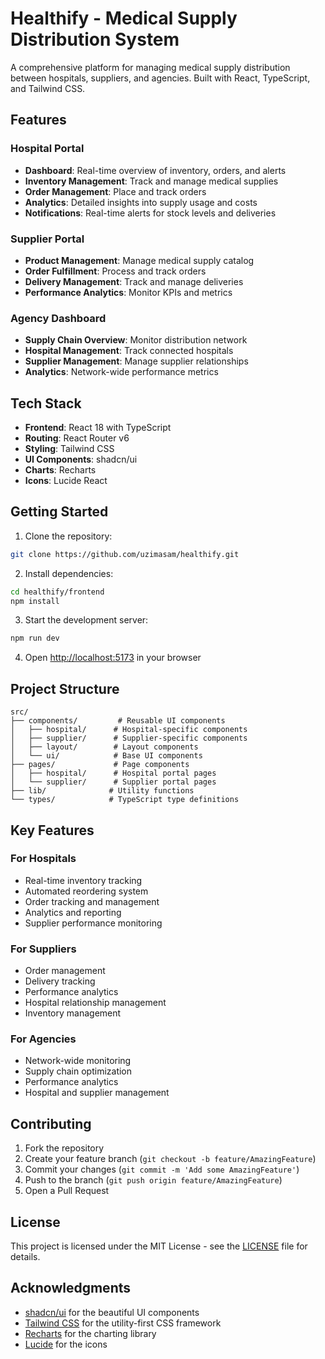 # Healthify - Medical Supply Distribution System

A comprehensive platform for managing medical supply distribution between hospitals, suppliers, and agencies. Built with React, TypeScript, and Tailwind CSS.

## Features

### Hospital Portal

- **Dashboard**: Real-time overview of inventory, orders, and alerts
- **Inventory Management**: Track and manage medical supplies
- **Order Management**: Place and track orders
- **Analytics**: Detailed insights into supply usage and costs
- **Notifications**: Real-time alerts for stock levels and deliveries

### Supplier Portal

- **Product Management**: Manage medical supply catalog
- **Order Fulfillment**: Process and track orders
- **Delivery Management**: Track and manage deliveries
- **Performance Analytics**: Monitor KPIs and metrics

### Agency Dashboard

- **Supply Chain Overview**: Monitor distribution network
- **Hospital Management**: Track connected hospitals
- **Supplier Management**: Manage supplier relationships
- **Analytics**: Network-wide performance metrics

## Tech Stack

- **Frontend**: React 18 with TypeScript
- **Routing**: React Router v6
- **Styling**: Tailwind CSS
- **UI Components**: shadcn/ui
- **Charts**: Recharts
- **Icons**: Lucide React

## Getting Started

1. Clone the repository:

```bash
git clone https://github.com/uzimasam/healthify.git
```

2. Install dependencies:

```bash
cd healthify/frontend
npm install
```

3. Start the development server:

```bash
npm run dev
```

4. Open [http://localhost:5173](http://localhost:5173) in your browser

## Project Structure

```
src/
├── components/         # Reusable UI components
│   ├── hospital/      # Hospital-specific components
│   ├── supplier/      # Supplier-specific components
│   ├── layout/        # Layout components
│   └── ui/            # Base UI components
├── pages/             # Page components
│   ├── hospital/      # Hospital portal pages
│   └── supplier/      # Supplier portal pages
├── lib/              # Utility functions
└── types/            # TypeScript type definitions
```

## Key Features

### For Hospitals

- Real-time inventory tracking
- Automated reordering system
- Order tracking and management
- Analytics and reporting
- Supplier performance monitoring

### For Suppliers

- Order management
- Delivery tracking
- Performance analytics
- Hospital relationship management
- Inventory management

### For Agencies

- Network-wide monitoring
- Supply chain optimization
- Performance analytics
- Hospital and supplier management

## Contributing

1. Fork the repository
2. Create your feature branch (`git checkout -b feature/AmazingFeature`)
3. Commit your changes (`git commit -m 'Add some AmazingFeature'`)
4. Push to the branch (`git push origin feature/AmazingFeature`)
5. Open a Pull Request

## License

This project is licensed under the MIT License - see the [LICENSE](LICENSE) file for details.

## Acknowledgments

- [shadcn/ui](https://ui.shadcn.com/) for the beautiful UI components
- [Tailwind CSS](https://tailwindcss.com/) for the utility-first CSS framework
- [Recharts](https://recharts.org/) for the charting library
- [Lucide](https://lucide.dev/) for the icons
